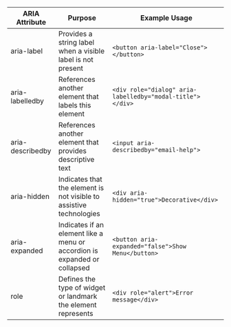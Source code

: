 | ARIA Attribute   | Purpose                                                                   | Example Usage                                             |
|------------------|---------------------------------------------------------------------------|-----------------------------------------------------------|
| aria-label       | Provides a string label when a visible label is not present               | `<button aria-label="Close"></button>`                    |
| aria-labelledby  | References another element that labels this element                       | `<div role="dialog" aria-labelledby="modal-title"></div>` |
| aria-describedby | References another element that provides descriptive text                 | `<input aria-describedby="email-help">`                   |
| aria-hidden      | Indicates that the element is not visible to assistive technologies       | `<div aria-hidden="true">Decorative</div>`                |
| aria-expanded    | Indicates if an element like a menu or accordion is expanded or collapsed | `<button aria-expanded="false">Show Menu</button>`        |
| role             | Defines the type of widget or landmark the element represents             | `<div role="alert">Error message</div>`                   |
